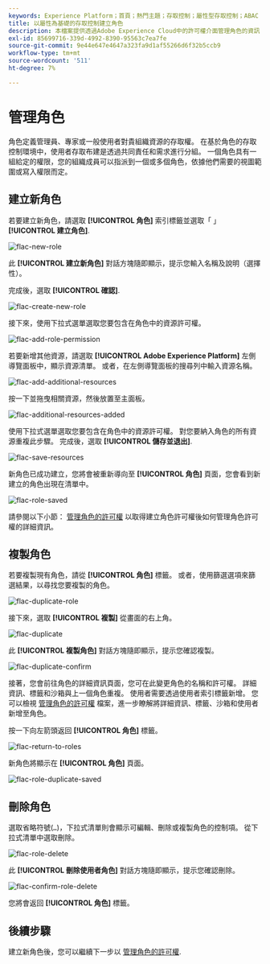```yaml
---
keywords: Experience Platform；首頁；熱門主題；存取控制；屬性型存取控制；ABAC
title: 以屬性為基礎的存取控制建立角色
description: 本檔案提供透過Adobe Experience Cloud中的許可權介面管理角色的資訊
exl-id: 85699716-339d-4992-8390-95563c7ea7fe
source-git-commit: 9e44e647e4647a323fa9d1af55266d6f32b5ccb9
workflow-type: tm+mt
source-wordcount: '511'
ht-degree: 7%

---
```


# 管理角色

角色定義管理員、專家或一般使用者對貴組織資源的存取權。 在基於角色的存取控制環境中，使用者存取布建是透過共同責任和需求進行分組。 一個角色具有一組給定的權限，您的組織成員可以指派到一個或多個角色，依據他們需要的視圖範圍或寫入權限而定。

## 建立新角色

若要建立新角色，請選取 **[!UICONTROL 角色]** 索引標籤並選取「 」 **[!UICONTROL 建立角色]**.

![flac-new-role](../../images/flac-ui/flac-new-role.png)

此 **[!UICONTROL 建立新角色]** 對話方塊隨即顯示，提示您輸入名稱及說明（選擇性）。

完成後，選取 **[!UICONTROL 確認]**.

![flac-create-new-role](../../images/flac-ui/flac-create-new-role.png)

接下來，使用下拉式選單選取您要包含在角色中的資源許可權。

![flac-add-role-permission](../../images/flac-ui/flac-add-role-permission.png)

若要新增其他資源，請選取 **[!UICONTROL Adobe Experience Platform]** 左側導覽面板中，顯示資源清單。 或者，在左側導覽面板的搜尋列中輸入資源名稱。

![flac-add-additional-resources](../../images/flac-ui/flac-add-additional-resources.png)

按一下並拖曳相關資源，然後放置至主面板。

![flac-additional-resources-added](../../images/flac-ui/flac-additional-resources-added.png)

使用下拉式選單選取您要包含在角色中的資源許可權。 對您要納入角色的所有資源重複此步驟。 完成後，選取 **[!UICONTROL 儲存並退出]**.

![flac-save-resources](../../images/flac-ui/flac-save-resources.png)

新角色已成功建立，您將會被重新導向至 **[!UICONTROL 角色]** 頁面，您會看到新建立的角色出現在清單中。

![flac-role-saved](../../images/flac-ui/flac-role-saved.png)

請參閱以下小節： [管理角色的許可權](#manage-permissions-for-a-role) 以取得建立角色許可權後如何管理角色許可權的詳細資訊。

## 複製角色

若要複製現有角色，請從 **[!UICONTROL 角色]** 標籤。 或者，使用篩選選項來篩選結果，以尋找您要複製的角色。

![flac-duplicate-role](../../images/flac-ui/flac-duplicate-role.png)

接下來，選取 **[!UICONTROL 複製]** 從畫面的右上角。

![flac-duplicate](../../images/flac-ui/flac-duplicate.png)

此 **[!UICONTROL 複製角色]** 對話方塊隨即顯示，提示您確認複製。

![flac-duplicate-confirm](../../images/flac-ui/flac-duplicate-confirm.png)

接著，您會前往角色的詳細資訊頁面，您可在此變更角色的名稱和許可權。 詳細資訊、標籤和沙箱與上一個角色重複。 使用者需要透過使用者索引標籤新增。 您可以檢視 [管理角色的許可權](permissions.md) 檔案，進一步瞭解將詳細資訊、標籤、沙箱和使用者新增至角色。

按一下向左箭頭返回 **[!UICONTROL 角色]** 標籤。

![flac-return-to-roles](../../images/flac-ui/flac-return-to-roles.png)

新角色將顯示在 **[!UICONTROL 角色]** 頁面。

![flac-role-duplicate-saved](../../images/flac-ui/flac-role-duplicate-saved.png)

## 刪除角色

選取省略符號(`…`)，下拉式清單則會顯示可編輯、刪除或複製角色的控制項。 從下拉式清單中選取刪除。

![flac-role-delete](../../images/flac-ui/flac-role-delete.png)

此 **[!UICONTROL 刪除使用者角色]** 對話方塊隨即顯示，提示您確認刪除。

![flac-confirm-role-delete](../../images/flac-ui/flac-confirm-role-delete.png)

您將會返回 **[!UICONTROL 角色]** 標籤。

## 後續步驟

建立新角色後，您可以繼續下一步以 [管理角色的許可權](permissions.md).
